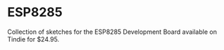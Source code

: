 # ESP8285

Collection of sketches for the ESP8285 Development Board available on Tindie for $24.95.

